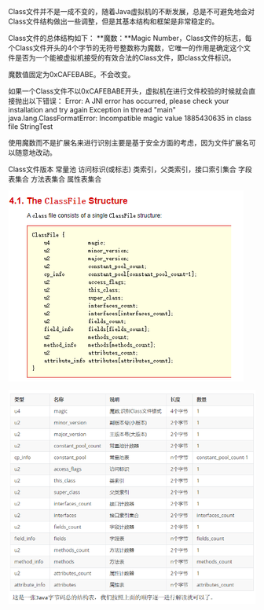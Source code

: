 Class文件并不是一成不变的，随着Java虚拟机的不断发展，总是不可避免地会对Class文件结构做出一些调整，但是其基本结构和框架是非常稳定的。

Class文件的总体结构如下：
**魔数：**Magic Number，Class文件的标志，每个Class文件开头的4个字节的无符号整数称为魔数，它唯一的作用是确定这个文件是否为一个能被虚拟机接受的有效合法的Class文件，即class文件标识。

魔数值固定为0xCAFEBABE。不会改变。

如果一个Class文件不以0xCAFEBABE开头，虚拟机在进行文件校验的时候就会直接抛出以下错误：
Error: A JNI error has occurred, please check your installation and try again
Exception in thread "main" java.lang.ClassFormatError: Incompatible magic value 1885430635 in class file StringTest

使用魔数而不是扩展名来进行识别主要是基于安全方面的考虑，因为文件扩展名可以随意地改动。

Class文件版本
常量池
访问标识(或标志)
类索引，父类索引，接口索引集合
字段表集合
方法表集合
属性表集合

![image-20240104145322041](image/image-20240104145322041.png)

![image-20240104145409115](image/image-20240104145409115.png)